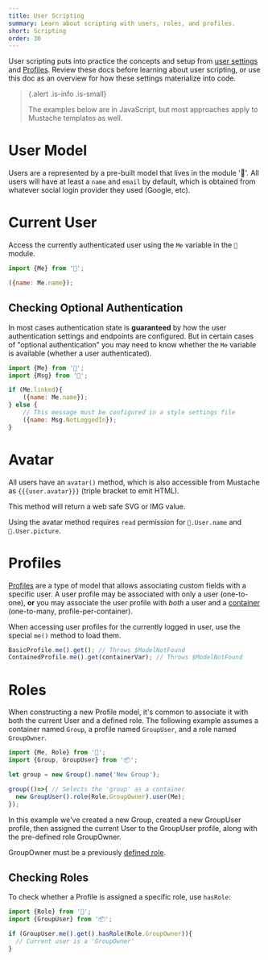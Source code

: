 ```yaml
---
title: User Scripting
summary: Learn about scripting with users, roles, and profiles.
short: Scripting
order: 30
---
```


User scripting puts into practice the concepts and setup from
[user settings](/🗄/Article/users/settings.md) and
[Profiles](/🗄/Article/users/profiles.md).
Review these docs before learning about user scripting, or use this doc as an overview
for how these settings materialize into code.

> {.alert .is-info .is-small}
>
> The examples below are in JavaScript, but most approaches apply to Mustache templates as well.

# User Model

Users are a represented by a pre-built model that lives in the module '👤'.
All users will have at least a `name` and `email` by default,
which is obtained from whatever social login provider they used (Google, etc).
       
# Current User
 
Access the currently authenticated user using the `Me` variable in the `👤` module.
 
```javascript
import {Me} from '👤';

({name: Me.name});
``` 

## Checking Optional Authentication

In most cases authentication state is **guaranteed** by how the user authentication
settings and endpoints are configured.
But in certain cases of "optional authentication"
you may need to know whether the `Me` variable is available (whether a user authenticated).
        
```javascript
import {Me} from '👤';
import {Msg} from '🎨';

if (Me.linked){
    ({name: Me.name});
} else {
    // This message must be configured in a style settings file
    ({name: Msg.NotLoggedIn});
}
```

# Avatar

All users have an `avatar()` method, which is also accessible 
from Mustache as `{{{user.avatar}}}` (triple bracket to emit HTML).

This method will return a web safe SVG or IMG value.

Using the avatar method requires `read` permission for `👤.User.name` and `👤.User.picture`.

# Profiles

[Profiles](/🗄/Article/users/profiles.md)
are a type of model that allows associating custom fields with a specific user.
A user profile may be associated with only a user (one-to-one),
**or** you may associate the user profile with _both_ a user and a
[container](/🗄/Article/models/containers.md) (one-to-many, profile-per-container).
        
When accessing user profiles for the currently logged in user,
use the special `me()` method to load them.
       
```javascript
BasicProfile.me().get(); // Throws $ModelNotFound
ContainedProfile.me().get(containerVar); // Throws $ModelNotFound
```

# Roles

When constructing a new Profile model, it's common to associate it with both the current User and a defined role.
The following example assumes a container named `Group`, a profile named `GroupUser`, and a role named `GroupOwner`.

```javascript
import {Me, Role} from '👤';
import {Group, GroupUser} from '📦';

let group = new Group().name('New Group');

group(()=>{ // Selects the 'group' as a container
  new GroupUser().role(Role.GroupOwner).user(Me);
});
```

In this example we've created a new Group, created a new GroupUser profile, 
then assigned the current User to the GroupUser profile, along with the pre-defined role GroupOwner.

GroupOwner must be a previously [defined role](/🗄/Article/users/roles.md).

## Checking Roles

To check whether a Profile is assigned a specific role, use `hasRole`:

```javascript
import {Role} from '👤';
import {GroupUser} from '📦';

if (GroupUser.me().get().hasRole(Role.GroupOwner)){
  // Current user is a 'GroupOwner'
}
```
